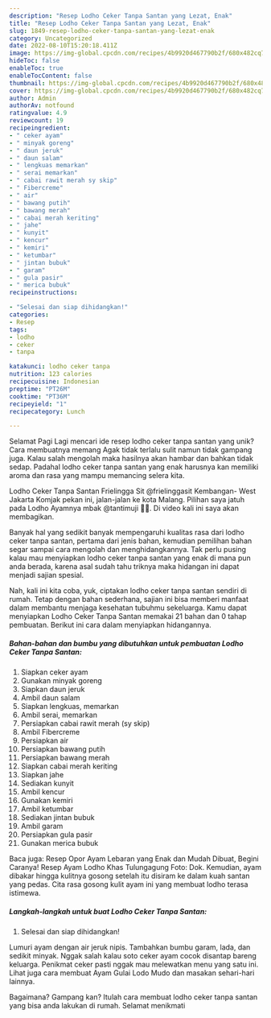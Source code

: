 ```yaml
---
description: "Resep Lodho Ceker Tanpa Santan yang Lezat, Enak"
title: "Resep Lodho Ceker Tanpa Santan yang Lezat, Enak"
slug: 1849-resep-lodho-ceker-tanpa-santan-yang-lezat-enak
category: Uncategorized
date: 2022-08-10T15:20:18.411Z
image: https://img-global.cpcdn.com/recipes/4b9920d467790b2f/680x482cq70/lodho-ceker-tanpa-santan-foto-resep-utama.jpg
hideToc: false
enableToc: true
enableTocContent: false
thumbnail: https://img-global.cpcdn.com/recipes/4b9920d467790b2f/680x482cq70/lodho-ceker-tanpa-santan-foto-resep-utama.jpg
cover: https://img-global.cpcdn.com/recipes/4b9920d467790b2f/680x482cq70/lodho-ceker-tanpa-santan-foto-resep-utama.jpg
author: Admin
authorAv: notfound
ratingvalue: 4.9
reviewcount: 19
recipeingredient:
- " ceker ayam"
- " minyak goreng"
- " daun jeruk"
- " daun salam"
- " lengkuas memarkan"
- " serai memarkan"
- " cabai rawit merah sy skip"
- " Fibercreme"
- " air"
- " bawang putih"
- " bawang merah"
- " cabai merah keriting"
- " jahe"
- " kunyit"
- " kencur"
- " kemiri"
- " ketumbar"
- " jintan bubuk"
- " garam"
- " gula pasir"
- " merica bubuk"
recipeinstructions:

- "Selesai dan siap dihidangkan!"
categories:
- Resep
tags:
- lodho
- ceker
- tanpa

katakunci: lodho ceker tanpa 
nutrition: 123 calories
recipecuisine: Indonesian
preptime: "PT26M"
cooktime: "PT36M"
recipeyield: "1"
recipecategory: Lunch

---
```



Selamat Pagi Lagi mencari ide resep lodho ceker tanpa santan yang unik? Cara membuatnya memang Agak tidak terlalu sulit namun tidak gampang juga. Kalau salah mengolah maka hasilnya akan hambar dan bahkan tidak sedap. Padahal lodho ceker tanpa santan yang enak harusnya kan memiliki aroma dan rasa yang mampu memancing selera kita.


Lodho Ceker Tanpa Santan Frielingga Sit @frielinggasit Kembangan- West Jakarta Komjak pekan ini, jalan-jalan ke kota Malang. Pilihan saya jatuh pada Lodho Ayamnya mbak @tantimuji 🤩🤩. Di video kali ini saya akan membagikan.

Banyak hal yang sedikit banyak mempengaruhi kualitas rasa dari lodho ceker tanpa santan, pertama dari jenis bahan, kemudian pemilihan bahan segar sampai cara mengolah dan menghidangkannya. Tak perlu pusing kalau mau menyiapkan lodho ceker tanpa santan yang enak di mana pun anda berada, karena asal sudah tahu triknya maka hidangan ini dapat menjadi sajian spesial.


Nah, kali ini kita coba, yuk, ciptakan lodho ceker tanpa santan sendiri di rumah. Tetap dengan bahan sederhana, sajian ini bisa memberi manfaat dalam membantu menjaga kesehatan tubuhmu sekeluarga. Kamu dapat menyiapkan Lodho Ceker Tanpa Santan memakai 21 bahan dan 0 tahap pembuatan. Berikut ini cara dalam menyiapkan hidangannya.

<!--inarticleads1-->

##### Bahan-bahan dan bumbu yang dibutuhkan untuk pembuatan Lodho Ceker Tanpa Santan:

1. Siapkan  ceker ayam
1. Gunakan  minyak goreng
1. Siapkan  daun jeruk
1. Ambil  daun salam
1. Siapkan  lengkuas, memarkan
1. Ambil  serai, memarkan
1. Persiapkan  cabai rawit merah (sy skip)
1. Ambil  Fibercreme
1. Persiapkan  air
1. Persiapkan  bawang putih
1. Persiapkan  bawang merah
1. Siapkan  cabai merah keriting
1. Siapkan  jahe
1. Sediakan  kunyit
1. Ambil  kencur
1. Gunakan  kemiri
1. Ambil  ketumbar
1. Sediakan  jintan bubuk
1. Ambil  garam
1. Persiapkan  gula pasir
1. Gunakan  merica bubuk


Baca juga: Resep Opor Ayam Lebaran yang Enak dan Mudah Dibuat, Begini Caranya! Resep Ayam Lodho Khas Tulungagung Foto: Dok. Kemudian, ayam dibakar hingga kulitnya gosong setelah itu disiram ke dalam kuah santan yang pedas. Cita rasa gosong kulit ayam ini yang membuat lodho terasa istimewa. 

<!--inarticleads2-->

##### Langkah-langkah untuk buat Lodho Ceker Tanpa Santan:


1. Selesai dan siap dihidangkan!

Lumuri ayam dengan air jeruk nipis. Tambahkan bumbu garam, lada, dan sedikit minyak. Nggak salah kalau soto ceker ayam cocok disantap bareng keluarga. Penikmat ceker pasti nggak mau melewatkan menu yang satu ini. Lihat juga cara membuat Ayam Gulai Lodo Mudo dan masakan sehari-hari lainnya. 

Bagaimana? Gampang kan? Itulah cara membuat lodho ceker tanpa santan yang bisa anda lakukan di rumah. Selamat menikmati
